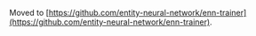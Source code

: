 Moved to [https://github.com/entity-neural-network/enn-trainer](https://github.com/entity-neural-network/enn-trainer).
